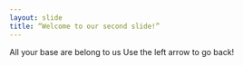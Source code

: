 ```yaml
---
layout: slide
title: “Welcome to our second slide!”
---
```

All your base are belong to us
Use the left arrow to go back!
